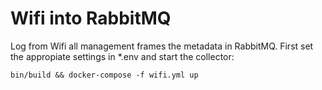 # Wifi into RabbitMQ

Log from Wifi all management frames the metadata in RabbitMQ. First set the appropiate settings in *.env and start the collector:
```
bin/build && docker-compose -f wifi.yml up
```

